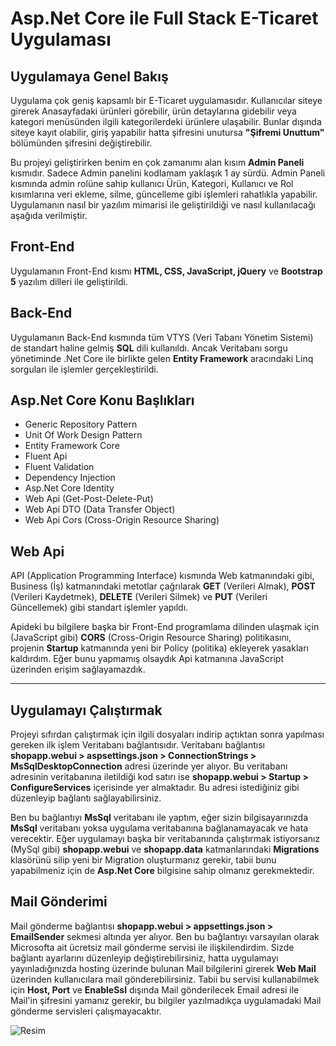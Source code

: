 # Asp.Net Core ile Full Stack E-Ticaret Uygulaması

## Uygulamaya Genel Bakış

Uygulama çok geniş kapsamlı bir E-Ticaret uygulamasıdır. Kullanıcılar siteye girerek Anasayfadaki ürünleri görebilir, ürün detaylarına gidebilir veya kategori menüsünden ilgili kategorilerdeki ürünlere ulaşabilir. Bunlar dışında siteye kayıt olabilir, giriş yapabilir hatta şifresini unutursa **"Şifremi Unuttum"** bölümünden şifresini değiştirebilir.

Bu projeyi geliştirirken benim en çok zamanımı alan kısım **Admin Paneli** kısmıdır. Sadece Admin panelini kodlamam yaklaşık 1 ay sürdü. Admin Paneli kısmında admin rolüne sahip kullanıcı Ürün, Kategori, Kullanıcı ve Rol kısımlarına veri ekleme, silme, güncelleme gibi işlemleri rahatlıkla yapabilir. Uygulamanın nasıl bir yazılım mimarisi ile geliştirildiği ve nasıl kullanılacağı aşağıda verilmiştir.

## Front-End

Uygulamanın Front-End kısmı **HTML, CSS, JavaScript, jQuery** ve **Bootstrap 5** yazılım dilleri ile geliştirildi.

## Back-End

Uygulamanın Back-End kısmında tüm VTYS (Veri Tabanı Yönetim Sistemi) de standart haline gelmiş **SQL** dili kullanıldı. Ancak Veritabanı sorgu
yönetiminde .Net Core ile birlikte gelen **Entity Framework** aracındaki Linq sorguları ile işlemler gerçekleştirildi.

## Asp.Net Core Konu Başlıkları

* Generic Repository Pattern
* Unit Of Work Design Pattern
* Entity Framework Core
* Fluent Api
* Fluent Validation
* Dependency Injection
* Asp.Net Core Identity
* Web Api (Get-Post-Delete-Put)
* Web Api DTO (Data Transfer Object)
* Web Api Cors (Cross-Origin Resource Sharing)

## Web Api

API (Application Programming Interface) kısmında Web katmanındaki gibi, Business (İş) katmanındaki metotlar çağrılarak **GET** (Verileri Almak), **POST** (Verileri Kaydetmek), **DELETE** (Verileri Silmek) ve **PUT** (Verileri Güncellemek) gibi standart işlemler yapıldı.

Apideki bu bilgilere başka bir Front-End programlama dilinden ulaşmak için (JavaScript gibi) **CORS** (Cross-Origin Resource Sharing) politikasını, projenin **Startup** katmanında yeni bir Policy (politika) ekleyerek yasakları kaldırdım. Eğer bunu yapmamış olsaydık Api katmanına JavaScript üzerinden erişim sağlayamazdık.

---

## Uygulamayı Çalıştırmak

Projeyi sıfırdan çalıştırmak için ilgili dosyaları indirip açtıktan sonra yapılması gereken ilk işlem Veritabanı bağlantısıdır. Veritabanı bağlantısı **shopapp.webui > aspsettings.json > ConnectionStrings > MsSqlDesktopConnection** adresi üzerinde yer alıyor. Bu veritabanı adresinin veritabanına iletildiği kod satırı ise **shopapp.webui > Startup > ConfigureServices** içerisinde yer almaktadır. Bu adresi istediğiniz gibi düzenleyip bağlantı sağlayabilirsiniz.

Ben bu bağlantıyı **MsSql** veritabanı ile yaptım, eğer sizin bilgisayarınızda **MsSql**  veritabanı yoksa uygulama veritabanına bağlanamayacak ve hata verecektir. Eğer uygulamayı başka bir veritabanında çalıştırmak istiyorsanız (MySql gibi) **shopapp.webui** ve **shopapp.data** katmanlarındaki **Migrations** klasörünü silip yeni bir Migration oluşturmanız gerekir, tabii bunu yapabilmeniz için de **Asp.Net Core** bilgisine sahip olmanız gerekmektedir.

## Mail Gönderimi

Mail gönderme bağlantısı **shopapp.webui > appsettings.json > EmailSender** sekmesi altında yer alıyor. Ben bu bağlantıyı varsayılan olarak Microsofta ait ücretsiz mail gönderme servisi ile ilişkilendirdim. Sizde bağlantı ayarlarını düzenleyip değiştirebilirsiniz, hatta uygulamayı yayınladığınızda hosting üzerinde bulunan Mail bilgilerini girerek **Web Mail** üzerinden kullanıcılara mail gönderebilirsiniz. Tabii bu servisi kullanabilmek için **Host, Port** ve **EnableSsl** dışında Mail gönderilecek Email adresi ile Mail'in şifresini yamanız gerekir, bu bilgiler yazılmadıkça uygulamadaki Mail gönderme servisleri çalışmayacaktır.

![Resim](https://r.resimlink.com/fOp1I.png)
